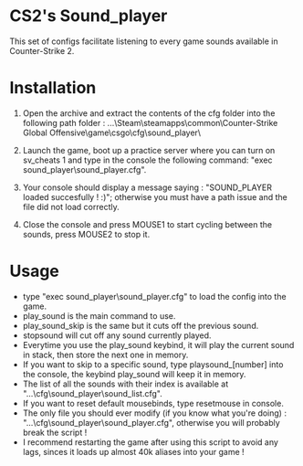 # CS2's Sound_player
This set of configs facilitate listening to every game sounds available in Counter-Strike 2.


# Installation
1. Open the archive and extract the contents of the cfg folder into the following path folder :
\...\Steam\steamapps\common\Counter-Strike Global Offensive\game\csgo\cfg\sound_player\

2. Launch the game, boot up a practice server where you can turn on sv_cheats 1 and type in the console the following command: "exec sound_player\sound_player.cfg".
   
3. Your console should display a message saying : "SOUND_PLAYER loaded succesfully ! :)"; otherwise you must have a path issue and the file did not load correctly.

4. Close the console and press MOUSE1 to start cycling between the sounds, press MOUSE2 to stop it.


# Usage
- type "exec sound_player\sound_player.cfg" to load the config into the game.
- play_sound is the main command to use.
- play_sound_skip is the same but it cuts off the previous sound.
- stopsound will cut off any sound currently played.
- Everytime you use the play_sound keybind, it will play the current sound in stack, then store the next one in memory.
- If you want to skip to a specific sound, type playsound_[number] into the console, the keybind play_sound will keep it in memory.
- The list of all the sounds with their index is available at "...\cfg\sound_player\sound_list.cfg".
- If you want to reset default mousebinds, type resetmouse in console.
- The only file you should ever modify (if you know what you're doing) : "...\cfg\sound_player\sound_player.cfg", otherwise you will probably break the script !
- I recommend restarting the game after using this script to avoid any lags, sinces it loads up almost 40k aliases into your game !
